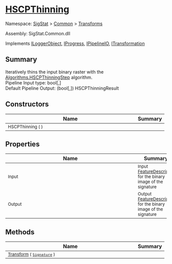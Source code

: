# [HSCPThinning](./HSCPThinning.md)

Namespace: [SigStat]() > [Common](./../README.md) > [Transforms](./README.md)

Assembly: SigStat.Common.dll

Implements [ILoggerObject](./../ILoggerObject.md), [IProgress](./../Helpers/IProgress.md), [IPipelineIO](./../Pipeline/IPipelineIO.md), [ITransformation](./../ITransformation.md)

## Summary
Iteratively thins the input binary raster with the [Algorithms.HSCPThinningStep](https://github.com/hargitomi97/sigstat/blob/master/docs/md/SigStat/Common/Algorithms/HSCPThinningStep.md) algorithm.  <br>Pipeline Input type: bool[,]<br>Default Pipeline Output: (bool[,]) HSCPThinningResult

## Constructors

| Name | Summary | 
| --- | --- | 
| <div style ="width:390px"><sub>HSCPThinning (  )</sub></div>| <sub></sub></div>| <br>


## Properties

| Name | Summary | 
| --- | --- | 
| <div style ="width:390px"><sub>Input</sub></div>| <sub>Input [FeatureDescriptor](https://github.com/hargitomi97/sigstat/blob/master/docs/md/SigStat/Common/FeatureDescriptor.md) for the binary image of the signature</sub></div>| <br>
| <div style ="width:390px"><sub>Output</sub></div>| <sub>Output [FeatureDescriptor](https://github.com/hargitomi97/sigstat/blob/master/docs/md/SigStat/Common/FeatureDescriptor.md) for the binary image of the signature</sub></div>| <br>


## Methods

| Name | Summary | 
| --- | --- | 
| <div style ="width:390px"><sub>[Transform](./Methods/HSCPThinning-100663662.md) ( [`Signature`](./../Signature.md) )</sub></div>| <sub></sub></div>| <br>


